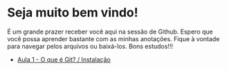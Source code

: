 # Seja muito bem vindo!
É um grande prazer receber você aqui na sessão de Github. Espero que você possa aprender bastante com as minhas anotações. Fique à vontade para navegar pelos arquivos ou baixá-los. Bons estudos!!!

- [Aula 1 - O que é Git? / Instalação]()
